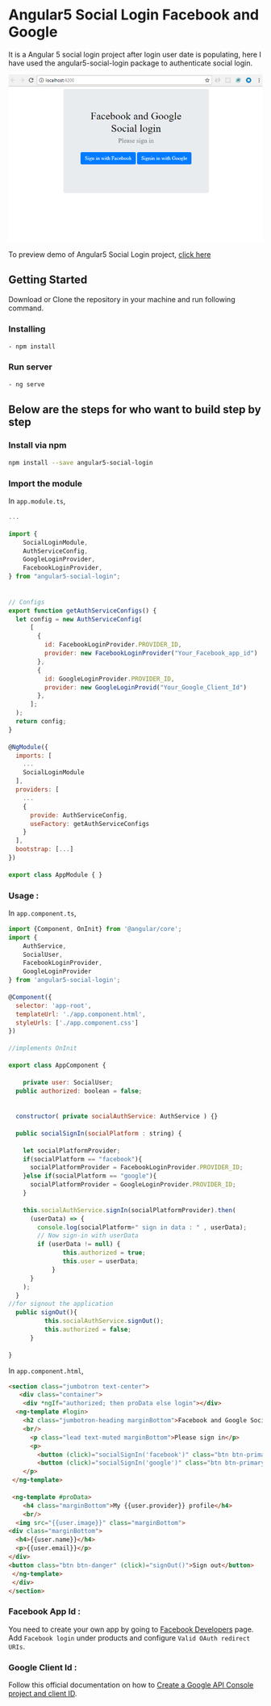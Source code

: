 # Angular5 Social Login Facebook and Google 
It is a Angular 5 social login project after login user date is populating, here I have used the angular5-social-login package to authenticate social login.

<p align="center">
    <img  alt="Angular5 Social Login" src="img/Angular5-Social-Login.png" class="img-responsive">
</p>

To preview demo of Angular5 Social Login project, [click here](https://stackblitz.com/edit/angular5-social-login?embed=1&file=index.html&hideExplorer=1&hideNavigation=1&view=preview)

## Getting Started
Download  or Clone the repository in your machine and run following command.

### Installing
    - npm install

### Run server
    - ng serve
    

## Below are the steps for who want to build step by step

### Install via npm 

```sh
npm install --save angular5-social-login
```

### Import the module

In `app.module.ts`,

```javascript
...

import {
    SocialLoginModule,
    AuthServiceConfig,
    GoogleLoginProvider,
    FacebookLoginProvider,
} from "angular5-social-login";


// Configs 
export function getAuthServiceConfigs() {
  let config = new AuthServiceConfig(
      [
        {
          id: FacebookLoginProvider.PROVIDER_ID,
	      provider: new FacebookLoginProvider("Your_Facebook_app_id")
        },
        {
          id: GoogleLoginProvider.PROVIDER_ID,
	      provider: new GoogleLoginProvid("Your_Google_Client_Id")
        },
      ];
  );
  return config;
}

@NgModule({
  imports: [
    ...
    SocialLoginModule
  ],
  providers: [
    ...
    {
      provide: AuthServiceConfig,
      useFactory: getAuthServiceConfigs
    }
  ],
  bootstrap: [...]
})

export class AppModule { }

```

### Usage : 

In `app.component.ts`,

```javascript
import {Component, OnInit} from '@angular/core';
import {
    AuthService,
    SocialUser,
    FacebookLoginProvider,
    GoogleLoginProvider
} from 'angular5-social-login';

@Component({
  selector: 'app-root',
  templateUrl: './app.component.html',
  styleUrls: ['./app.component.css']
})

//implements OnInit

export class AppComponent {
 
	private user: SocialUser;
  public authorized: boolean = false;


  constructor( private socialAuthService: AuthService ) {}
  
  public socialSignIn(socialPlatform : string) {  

    let socialPlatformProvider;
    if(socialPlatform == "facebook"){
      socialPlatformProvider = FacebookLoginProvider.PROVIDER_ID;
    }else if(socialPlatform == "google"){
      socialPlatformProvider = GoogleLoginProvider.PROVIDER_ID;
    }
    
    this.socialAuthService.signIn(socialPlatformProvider).then(
      (userData) => {
        console.log(socialPlatform+" sign in data : " , userData);
        // Now sign-in with userData        
        if (userData != null) {
               this.authorized = true;
               this.user = userData;               
            }       
      }
    );
  }
//for signout the application
  public signOut(){
          this.socialAuthService.signOut();
          this.authorized = false;
      }
  
}

```



In `app.component.html`,

```html
<section class="jumbotron text-center">
   <div class="container">
   	<div *ngIf="authorized; then proData else login"></div>
  <ng-template #login>
    <h2 class="jumbotron-heading marginBottom">Facebook and Google Social login</h2>
    <br/>
	  <p class="lead text-muted marginBottom">Please sign in</p>
	  <p>
	  	<button (click)="socialSignIn('facebook')" class="btn btn-primary my-2">Sign in with Facebook</button>
		<button (click)="socialSignIn('google')" class="btn btn-primary my-2">Signin in with Google</button>  
	</p>
 </ng-template>  

 <ng-template #proData>
 	<h4 class="marginBottom">My {{user.provider}} profile</h4>
 	<br/>
  <img src="{{user.image}}" class="marginBottom">
<div class="marginBottom">
  <h4>{{user.name}}</h4>
  <p>{{user.email}}</p>
</div> 
<button class="btn btn-danger" (click)="signOut()">Sign out</button>
 </ng-template>
 </div>
</section>              
```



### Facebook App Id : 

You need to create your own app by going to [Facebook Developers](https://developers.facebook.com/) page.
Add `Facebook login` under products and configure `Valid OAuth redirect URIs`.

### Google Client Id : 

Follow this official documentation on how to [
Create a Google API Console project and client ID](https://developers.google.com/identity/sign-in/web/devconsole-project).
